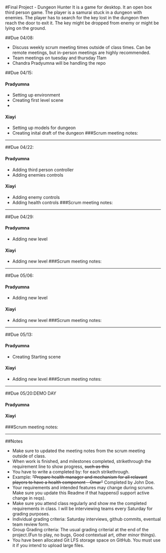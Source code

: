 #Final Project - Dungeon Hunter
It is a game for desktop. It an open box third person game. The player is a samurai stuck in a dungeon with enemies. The player has to search for the key lost in the dungeon then reach the door to exit it. The key might be dropped from enemy or might be lying on the ground.

##Due 04/08:
* Discuss weekly scrum meeting times outside of class times. Can be remote meetings, but in-person meetings are highly recommended.
* Team meetings on tuesday and thursday 11am
* Chandra Pradyumna will be handling the repo



##Due 04/15:
#### Pradyumna
* Setting up environment
* Creating first level scene
* 
#### Xiayi
* Setting up models for dungeon
* Creating inital draft of the dungeon
###Scrum meeting notes:


---
##Due 04/22:
#### Pradyumna
* Adding third person controller
* Adding enemies controls
#### Xiayi
* Adding enemy controls
* Adding health controls
###Scrum meeting notes:


---
##Due 04/29:
#### Pradyumna
* Adding new level
#### Xiayi
* Adding new level
###Scrum meeting notes:


---
##Due 05/06:
#### Pradyumna
* Adding new level
#### Xiayi
* Adding new level
###Scrum meeting notes:


---
##Due 05/13:
#### Pradyumna
* Creating Starting scene
#### Xiayi
* Adding new level
###Scrum meeting notes:


---
##Due 05/20:DEMO DAY
#### Pradyumna
#### Xiayi
###Scrum meeting notes:


---
##Notes

* Make sure to updated the meeting notes from the scrum meeting outside of class.
* When work is finished, and milestones completed, strikethrough the requirement line to show progress,  ~~such as this~~
* You have to write a completed by: for each strikethrough.
* Example: ~~"Prepare health manager and mechanism for all relavant players to have a health component - Omar"~~ Completed by John Doe.
* Your requirements and intended features may change during scrums. Make sure you update this Readme if that happens(I support active change in reqs).
* Make sure you attend class regularly and show me the completed requirements in class. I will be interviewing teams every Saturday for grading purposes.
* Individual grading criteria: Saturday interviews, github commits, eventual team review form.
* Group Grading criteria: The usual grading criterial at the end of the project.(Fun to play, no bugs, Good contextual art, other minor things).
* You have been allocated Git LFS storage space on GitHub. You must use it if you intend to upload large files.

